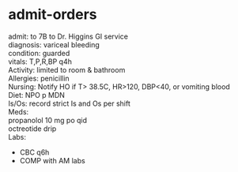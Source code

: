 # admit-orders

admit: to 7B to Dr. Higgins GI service<br>
diagnosis: variceal bleeding<br>
condition: guarded<br>
vitals: T,P,R,BP q4h<br>
Activity: limited to room & bathroom<br>
Allergies: penicillin<br>
Nursing: Notify HO if T> 38.5C, HR>120, DBP<40, or vomiting blood<br>
Diet: NPO p MDN<br>
Is/Os: record strict Is and Os per shift<br>
Meds: <br>
propanolol 10 mg po qid<br>
octreotide drip<br>
Labs:<br>
- CBC q6h<br>
- COMP with AM labs

